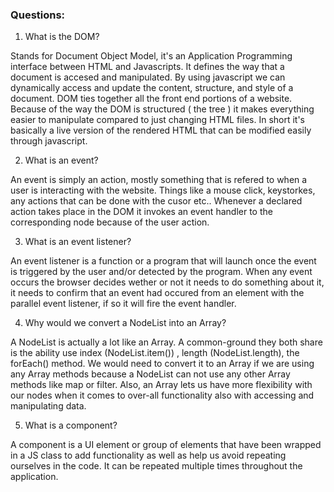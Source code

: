 ### Questions:
1. What is the DOM?

Stands for Document Object Model, it's an  Application Programming interface between HTML and Javascripts. It defines the way that a document is accesed and manipulated. By using javascript we can dynamically access and update the content, structure, and style of a document. DOM ties together all the front end portions of a website. Because of the way the DOM is structured ( the tree ) it makes everything easier to manipulate compared to just changing HTML files. In short it's basically a live version of the rendered HTML that can be modified easily through javascript.

2. What is an event?

An event is simply an action, mostly something that is refered to when a user is interacting with the website. Things like a mouse click, keystorkes, any actions that can be done with the cusor etc.. Whenever a declared action takes place in the DOM it invokes an event handler to the corresponding node because of the user action. 


3. What is an event listener?

An event listener is a function or a program that will launch once the event is triggered by the user and/or detected by the program. When any event occurs the browser decides wether or not it needs to do something about it, it needs to confirm that an event had occured from an element with the parallel event listener, if so it will fire the event handler. 


4. Why would we convert a NodeList into an Array?

A NodeList is actually a lot like an Array. A common-ground they both share is the ability use index (NodeList.item()) , length (NodeList.length), the forEach() method. We would need to convert it to an Array if we are using any Array methods because a NodeList can not use any other Array methods like map or filter. Also, an Array lets us have more flexibility with our nodes when it comes to over-all functionality also with accessing and manipulating data.  


5. What is a component? 

A component is a UI element or group of elements that have been wrapped in a JS class to add functionality as well as help us avoid repeating ourselves in the code. It can be repeated multiple times throughout the application. 
